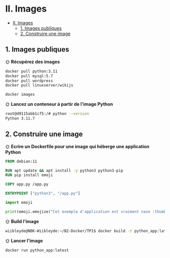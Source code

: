 # II. Images

- [II. Images](#ii-images)
  - [1. Images publiques](#1-images-publiques)
  - [2. Construire une image](#2-construire-une-image)

## 1. Images publiques

🌞 **Récupérez des images**

```bash
docker pull python:3.11
docker pull mysql:5.7
docker pull wordpress
docker pull linuxserver/wikijs
```
```bash
docker images
```

🌞 **Lancez un conteneur à partir de l'image Python**

```bash
root@d9115abb1cf5:/# python --version
Python 3.11.7
```

## 2. Construire une image


🌞 **Ecrire un Dockerfile pour une image qui héberge une application Python**

```dockerfile
FROM debian:11

RUN apt update && apt install -y python3 python3-pip
RUN pip install emoji

COPY app.py /app.py

ENTRYPOINT ["python3", "/app.py"]
```

```python
import emoji

print(emoji.emojize("Cet exemple d'application est vraiment naze :thumbs_down:"))
```

🌞 **Build l'image**

```bash
wiibleyde@NBK-Wiibleyde:~/B2-Docker/TP1$ docker build -t python_app:latest ./python_app_build
```

🌞 **Lancer l'image**

```bash
docker run python_app:latest
```